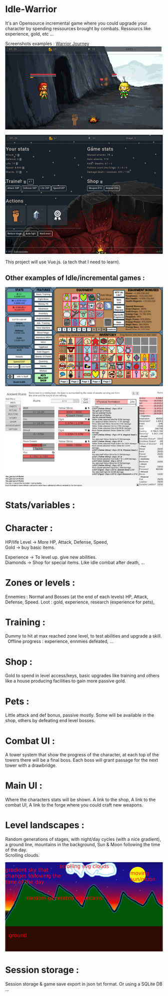 # Idle-Warrior

It's an Opensource incremental game where you could upgrade your character by spending ressources brought by combats.
Ressourcs like experience, gold, etc ...

Screenshots examples :
[Warrior Journey](https://warriorsjourney.sixbytesunder.com/)
![Screen 1](screen01.png)

![Screen 2](screen02.png)





This project will use Vue.js. (a tech that I need to learn).

## Other examples of Idle/incremental games : 

![Screen 3](nguidle.jpg)

![Screen 4](yourchronicles.jpg)

# Stats/variables :
Character :
=========
HP/life
Level -> More HP, Attack, Defense, Speed, \
Gold -> buy basic items.

Experience -> To level up. give new abilities.\
Diamonds -> Shop for special items. Like idle combat after death, ...

Zones or levels :
===============
Ennemies : Normal and Bosses (at the end of each levels)
HP, Attack, Defense, Speed.
Loot : gold, experience, research (experience for pets), 

Training :
========
Dummy to hit at max reached zone level, to test abilities and upgrade a skill.
&nbsp;
Offline progress : experience, ennmies defeated, ...

Shop :
====
Gold to spend in level access/keys, basic upgrades like training and others like a house producing facilities to gain more passive gold.

Pets :
====
Little attack and def bonus, passive mostly. Some will be available in the shop, others by defeating end level bosses.


Combat UI :
===========
A tower system that show the progress of the character, at each top of the towers there will be a final boss.
Each boss will grant passage for the next tower with a drawbridge.

Main UI :
========
Where the characters stats will be shown.
A link to the shop,
A link to the combat UI,
A link to the forge where you could craft new weapons.

Level landscapes :
================

Random generations of stages, with night/day cycles (with a nice gradient), a ground line, mountains in the background, Sun & Moon following the time of the day.\
Scrolling clouds.

![Landscape](landscape.png)

Session storage :
==============
Session storage & game save export in json txt format.
Or using a SQLite DB ...
